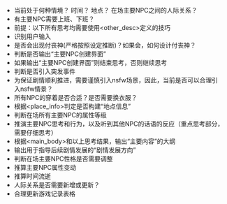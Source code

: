 - 当前处于何种情境？
时间？
地点？
在场主要NPC之间的人际关系？
- 有主要NPC需要上班、下班？
- 前提：以下所有思考均需要使用<other_desc>定义的技巧
- 识别用户输入
- 是否会出现付丧神(严格按照设定推断)？如果会，如何设计付丧神？
- 判断是否输出“主要NPC创建界面”
- 如果输出“主要NPC创建界面”则结束思考，否则继续思考
- 判断是否引入突发事件
- 为保证剧情顺利推进，需要谨慎引入nsfw场景，因此，当前是否可以合理引入nsfw情景？
- 所有NPC的穿着是否合适？是否需要换衣服？
- 根据<place_info>判定是否构建“地点信息”
- 判断在场所有主要NPC的属性等级
- 推演主要NPC思考和行为，以及听到其他NPC的话语的反应（重点思考部分，需要仔细思考）
- 根据<main_body>和以上思考结果，输出“主要内容”的大纲
- 输出用于指导后续剧情发展的“剧情发展方向”
- 判断在场主要NPC性格是否需要调整
- 推算主要NPC属性变动
- 推算时间流逝
- 人际关系是否需要新增或更新？
- 合理更新游戏记录表格